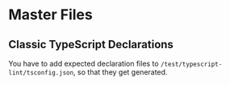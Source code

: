 Master Files
============



Classic TypeScript Declarations
-------------------------------

You have to add expected declaration files to
`/test/typescript-lint/tsconfig.json`, so that they get generated.
